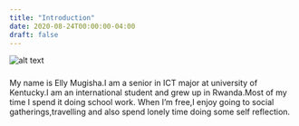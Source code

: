 ```yaml
---
title: "Introduction"
date: 2020-08-24T00:00:00-04:00
draft: false
---
```


![alt text](https://reverent-hugle-d49586.netlify.app/elly6.jpg)
###
My name is Elly Mugisha.I am a senior in ICT major at university of Kentucky.I am an international student and grew up in Rwanda.Most of my time I spend it doing school work. When I’m free,I enjoy going to social gatherings,travelling and also spend lonely time doing some self reflection.
##
